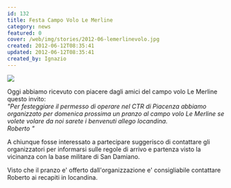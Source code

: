 ```yaml
---
id: 132
title: Festa Campo Volo Le Merline
category: news
featured: 0
cover: /web/img/stories/2012-06-lemerlinevolo.jpg
created: 2012-06-12T08:35:41
updated: 2012-06-12T08:35:41
created_by: Ignazio
---
```


<a href="https://www.baialupo.com/docs/2012-06-lemerlinevolo.2012.pdf">
    <img class="float-start mr-3 w-[300px]" src="/web/img/stories/2012-06-lemerlinevolo.jpg"/>
</a>

Oggi abbiamo ricevuto con piacere dagli amici del campo volo Le Merline questo invito:<br />
<em>"Per festeggiare il permesso di operare nel CTR di Piacenza abbiamo organizzato per domenica prossima un pranzo al campo volo Le Merline se volete volare da noi sarete i benvenuti allego locandina.<br />
Roberto "</em>

A chiunque fosse interessato a partecipare suggerisco di contattare gli organizzatori per informarsi sulle regole di arrivo e partenza visto la vicinanza con la base militare di San Damiano.

Visto che il pranzo e' offerto dall'organizzazione e' consigliabile contattare Roberto ai recapiti in locandina.
